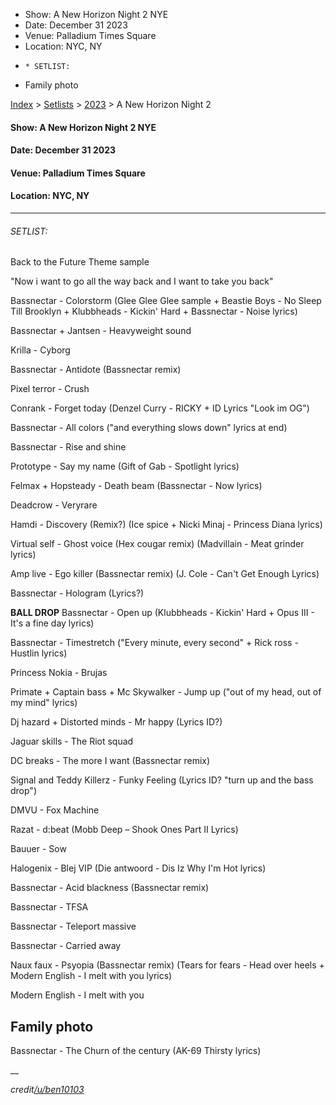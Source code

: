   * Show: A New Horizon Night 2 NYE
  * Date: December 31 2023
  * Venue: Palladium Times Square
  * Location: NYC, NY
  *     * SETLIST:
  * Family photo

[Index](https://www.reddit.com/r/bassnectar/wiki/index) >
[Setlists](https://www.reddit.com/r/bassnectar/wiki/interactive/setlists) >
[2023](https://www.reddit.com/r/bassnectar/wiki/interactive/setlists/2023) > A
New Horizon Night 2

#### **Show:** A New Horizon Night 2 NYE

#### **Date:** December 31 2023

#### **Venue:** Palladium Times Square

#### **Location:** NYC, NY



* * *

###### SETLIST:

Back to the Future Theme sample

"Now i want to go all the way back and I want to take you back"

Bassnectar - Colorstorm (Glee Glee Glee sample + Beastie Boys - No Sleep Till
Brooklyn + Klubbheads - Kickin' Hard + Bassnectar - Noise lyrics)

Bassnectar + Jantsen - Heavyweight sound

Krilla - Cyborg

Bassnectar - Antidote (Bassnectar remix)

Pixel terror - Crush

Conrank - Forget today (Denzel Curry - RICKY + ID Lyrics "Look im OG")

Bassnectar - All colors ("and everything slows down" lyrics at end)

Bassnectar - Rise and shine

Prototype - Say my name (Gift of Gab - Spotlight lyrics)

Felmax + Hopsteady - Death beam (Bassnectar - Now lyrics)

Deadcrow - Veryrare

Hamdi - Discovery (Remix?) (Ice spice + Nicki Minaj - Princess Diana lyrics)

Virtual self - Ghost voice (Hex cougar remix) (Madvillain - Meat grinder
lyrics)

Amp live - Ego killer (Bassnectar remix) (J. Cole - Can't Get Enough Lyrics)

Bassnectar - Hologram (Lyrics?)

**BALL DROP** Bassnectar - Open up (Klubbheads - Kickin' Hard + Opus III -
It's a fine day lyrics)

Bassnectar - Timestretch ("Every minute, every second" \+ Rick ross - Hustlin
lyrics)

Princess Nokia - Brujas

Primate + Captain bass + Mc Skywalker - Jump up ("out of my head, out of my
mind" lyrics)

Dj hazard + Distorted minds - Mr happy (Lyrics ID?)

Jaguar skills - The Riot squad

DC breaks - The more I want (Bassnectar remix)

Signal and Teddy Killerz - Funky Feeling (Lyrics ID? "turn up and the bass
drop")

DMVU - Fox Machine

Razat - d:beat (Mobb Deep – Shook Ones Part II Lyrics)

Bauuer - Sow

Halogenix - Blej VIP (Die antwoord - Dis Iz Why I'm Hot lyrics)

Bassnectar - Acid blackness (Bassnectar remix)

Bassnectar - TFSA

Bassnectar - Teleport massive

Bassnectar - Carried away

Naux faux - Psyopia (Bassnectar remix) (Tears for fears - Head over heels +
Modern English - I melt with you lyrics)

Modern English - I melt with you

## Family photo

Bassnectar - The Churn of the century (AK-69 Thirsty lyrics)

__

_credit[/u/ben10103](/u/ben10103)_

